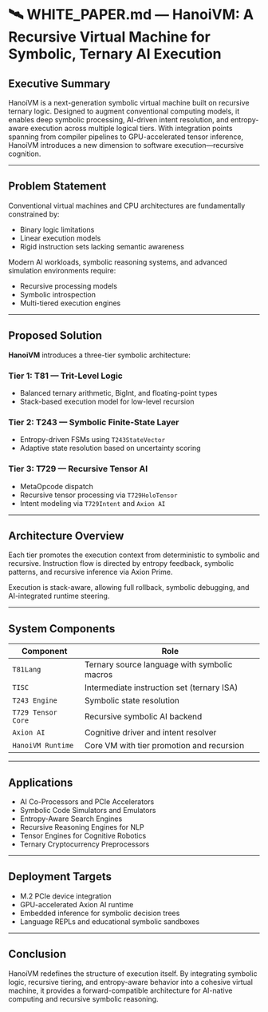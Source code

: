 # 🛰️ WHITE_PAPER.md — HanoiVM: A Recursive Virtual Machine for Symbolic, Ternary AI Execution

## Executive Summary

HanoiVM is a next-generation symbolic virtual machine built on recursive ternary logic. Designed to augment conventional computing models, it enables deep symbolic processing, AI-driven intent resolution, and entropy-aware execution across multiple logical tiers. With integration points spanning from compiler pipelines to GPU-accelerated tensor inference, HanoiVM introduces a new dimension to software execution—recursive cognition.

---

## Problem Statement

Conventional virtual machines and CPU architectures are fundamentally constrained by:
- Binary logic limitations
- Linear execution models
- Rigid instruction sets lacking semantic awareness

Modern AI workloads, symbolic reasoning systems, and advanced simulation environments require:
- Recursive processing models
- Symbolic introspection
- Multi-tiered execution engines

---

## Proposed Solution

**HanoiVM** introduces a three-tier symbolic architecture:

### Tier 1: T81 — Trit-Level Logic
- Balanced ternary arithmetic, BigInt, and floating-point types
- Stack-based execution model for low-level recursion

### Tier 2: T243 — Symbolic Finite-State Layer
- Entropy-driven FSMs using `T243StateVector`
- Adaptive state resolution based on uncertainty scoring

### Tier 3: T729 — Recursive Tensor AI
- MetaOpcode dispatch
- Recursive tensor processing via `T729HoloTensor`
- Intent modeling via `T729Intent` and `Axion AI`

---

## Architecture Overview

Each tier promotes the execution context from deterministic to symbolic and recursive. Instruction flow is directed by entropy feedback, symbolic patterns, and recursive inference via Axion Prime.

Execution is stack-aware, allowing full rollback, symbolic debugging, and AI-integrated runtime steering.

---

## System Components

| Component           | Role                                           |
|--------------------|------------------------------------------------|
| `T81Lang`           | Ternary source language with symbolic macros  |
| `TISC`              | Intermediate instruction set (ternary ISA)    |
| `T243 Engine`       | Symbolic state resolution                     |
| `T729 Tensor Core`  | Recursive symbolic AI backend                 |
| `Axion AI`          | Cognitive driver and intent resolver          |
| `HanoiVM Runtime`   | Core VM with tier promotion and recursion     |

---

## Applications

- AI Co-Processors and PCIe Accelerators
- Symbolic Code Simulators and Emulators
- Entropy-Aware Search Engines
- Recursive Reasoning Engines for NLP
- Tensor Engines for Cognitive Robotics
- Ternary Cryptocurrency Preprocessors

---

## Deployment Targets

- M.2 PCIe device integration
- GPU-accelerated Axion AI runtime
- Embedded inference for symbolic decision trees
- Language REPLs and educational symbolic sandboxes

---

## Conclusion

HanoiVM redefines the structure of execution itself. By integrating symbolic logic, recursive tiering, and entropy-aware behavior into a cohesive virtual machine, it provides a forward-compatible architecture for AI-native computing and recursive symbolic reasoning.
